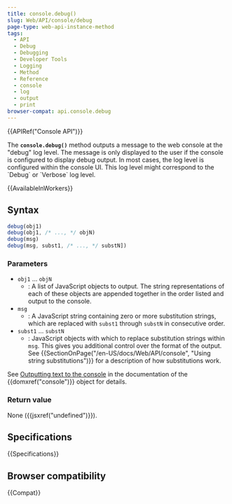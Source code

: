 ```yaml
---
title: console.debug()
slug: Web/API/console/debug
page-type: web-api-instance-method
tags:
  - API
  - Debug
  - Debugging
  - Developer Tools
  - Logging
  - Method
  - Reference
  - console
  - log
  - output
  - print
browser-compat: api.console.debug
---
```

{{APIRef("Console API")}}

The **`console.debug()`** method outputs a message to the web console at
the "debug" log level. The message is only displayed to the user if the console is configured to
display debug output. In most cases, the log level is configured within the console UI. This log
level might correspond to the \`Debug\` or \`Verbose\` log level.

{{AvailableInWorkers}}

## Syntax

```js
debug(obj1)
debug(obj1, /* ..., */ objN)
debug(msg)
debug(msg, subst1, /* ..., */ substN])
```

### Parameters

- `obj1` ... `objN`
  - : A list of JavaScript objects to output. The string representations of each of these
    objects are appended together in the order listed and output to the console.
- `msg`
  - : A JavaScript string containing zero or more substitution strings, which are replaced
    with `subst1` through `substN` in consecutive order.
- `subst1` ... `substN`
  - : JavaScript objects with which to replace substitution strings within
    `msg`. This gives you additional control over the format of the output. See
    {{SectionOnPage("/en-US/docs/Web/API/console", "Using string substitutions")}} for a
    description of how substitutions work.

See [Outputting text to the console](/en-US/docs/Web/API/console#outputting_text_to_the_console) in the documentation of the {{domxref("console")}} object for
details.

### Return value

None ({{jsxref("undefined")}}).

## Specifications

{{Specifications}}

## Browser compatibility

{{Compat}}

